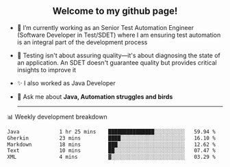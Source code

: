 <h2 align="center">Welcome to my github page!</h2>

- 🔭 I’m currently working as an Senior Test Automation Engineer (Software Developer in Test/SDET) where I am ensuring test automation is an integral part of the development process
- 🎩 Testing isn't about assuring quality—it's about diagnosing the state of an application. An SDET doesn't guarantee quality but provides critical insights to improve it
- ✨ I also worked as Java Developer
- 💬 Ask me about **Java, Automation struggles and birds**
  
  -------
  
📊 Weekly development breakdown

<!--START_SECTION:waka-->

```txt
Java             1 hr 25 mins    ███████████████░░░░░░░░░░   59.94 %
Gherkin          23 mins         ████░░░░░░░░░░░░░░░░░░░░░   16.10 %
Markdown         18 mins         ███░░░░░░░░░░░░░░░░░░░░░░   12.62 %
Text             10 mins         ██░░░░░░░░░░░░░░░░░░░░░░░   07.47 %
XML              4 mins          ▓░░░░░░░░░░░░░░░░░░░░░░░░   03.29 %
```

<!--END_SECTION:waka-->
